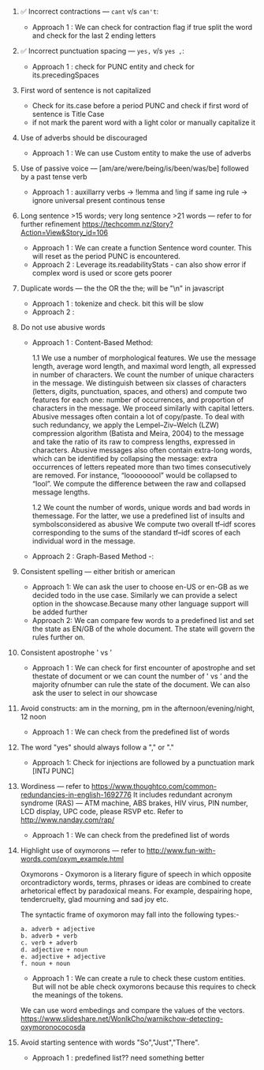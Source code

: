 1. ✅ Incorrect contractions — `cant` v/s `can't`:
    - Approach 1 : We can check for contraction flag if true split the word and check for the last 2 ending letters

2. ✅ Incorrect punctuation spacing — `yes,` v/s `yes ,`:
    - Approach 1 : check for PUNC entity and check for its.precedingSpaces

3. First word of sentence is not capitalized
    - Check for its.case before a period PUNC and check if first word of sentence is Title Case
    - if not mark the parent word with a light color or manually capitalize it

4. Use of adverbs should be discouraged
    - Approach 1 : We can use Custom entity to make the use of adverbs

5. Use of passive voice — [am/are/were/being/is/been/was/be] followed by a past tense verb
    - Approach 1 : auxillarry verbs -> !lemma and !ing if same ing rule -> ignore universal present continous tense

6. Long sentence >15 words; very long sentence >21 words — refer to for further refinement https://techcomm.nz/Story?Action=View&Story_id=106
    - Approach 1 : We can create a function Sentence word counter. This will reset as the period PUNC is encountered.
    - Approach 2 : Leverage its.readabilityStats - can also show error if complex word is used or score gets poorer

7.  Duplicate words — the the OR the <newline> the; <newline> will be "\n" in javascript
    - Approach 1 : tokenize and check. bit this will be slow
    - Approach 2 :

8.  Do not use abusive words

    - Approach 1 : Content-Based Method:
        
        1.1 We use a number of morphological features. We use the message length, average word length, and maximal word length, all expressed in number of characters. We count the number of unique characters in the message. We distinguish between six classes of characters (letters, digits, punctuation, spaces, and others) and compute two features for each one: number of occurrences, and proportion of characters in the message. We proceed similarly with capital letters. Abusive messages often contain a lot of copy/paste. To deal with such redundancy, we apply the Lempel–Ziv–Welch (LZW) compression algorithm (Batista and Meira, 2004) to the message and take the ratio of its raw to compress lengths, expressed in characters. Abusive messages also often contain extra-long words, which can be identified by collapsing the message: extra occurrences of letters repeated more than two times consecutively are removed. For instance, “looooooool” would be collapsed to “lool”. We compute the difference between the raw and collapsed message lengths.

        1.2 We count the number of words, unique words and bad words in themessage. For the latter, we use a predefined list of insults and symbolsconsidered as abusive
        We compute two overall tf–idf scores corresponding to the sums of the standard tf–idf scores of each individual word in the message.

    - Approach 2 : Graph-Based Method -:

9.  Consistent spelling — either british or american
    - Approach 1: We can ask the user to choose en-US or en-GB as we decided todo in the use case. Similarly we can provide a select option in the showcase.Because many other language support will be added further
    - Approach 2: We can compare few words to a predefined list and set the state as EN/GB of the whole document. The state will govern the rules further on.

10. Consistent apostrophe ' vs ’
    - Approach 1 : We can check for first encounter of apostrophe and set thestate of document or we can count the number of ' vs ’ and the majority ofnumber can rule the state of the document. We can also ask the user to select in our showcase

11. Avoid constructs: am in the morning, pm in the afternoon/evening/night, 12 noon
    - Approach 1 : We can check from the predefined list of words

12. The word "yes" should always follow a "," or "."
    - Approach 1: Check for injections are followed by a punctuation mark [INTJ PUNC]

13. Wordiness — refer to https://www.thoughtco.com/common-redundancies-in-english-1692776 It includes redundant acronym syndrome (RAS) — ATM machine, ABS brakes, HIV virus, PIN number, LCD display, UPC code, please RSVP etc. Refer to http://www.nanday.com/rap/
    - Approach 1 : We can check from the predefined list of words

14. Highlight use of oxymorons — refer to http://www.fun-with-words.com/oxym_example.html

    Oxymorons - Oxymoron is a literary figure of speech in which opposite orcontradictory words, terms, phrases or ideas are combined to create arhetorical effect by paradoxical means. For example, despairing hope, tendercruelty, glad mourning and sad joy etc.

    The syntactic frame of oxymoron may fall into the following types:-

        a. adverb + adjective
        b. adverb + verb
        c. verb + adverb
        d. adjective + noun
        e. adjective + adjective
        f. noun + noun

    - Approach 1 : We can create a rule to check these custom entities. But will not be able check oxymorons because this requires to check the meanings of the tokens.

    We can use word embedings and compare the values of the vectors.
    https://www.slideshare.net/WonIkCho/warnikchow-detecting-oxymoronococosda

15. Avoid starting sentence with words "So","Just","There".
    - Approach 1 : predefined list?? need something better
